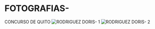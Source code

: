 # FOTOGRAFIAS-
CONCURSO DE QUITO 
![RODRIGUEZ DORIS- 1](https://github.com/user-attachments/assets/46a3062c-1bef-4ae3-81cf-ee4f99b0fcc0)
![RODRIGUEZ DORIS- 2](https://github.com/user-attachments/assets/2959454d-e825-4278-baac-6dad845ada8d)
